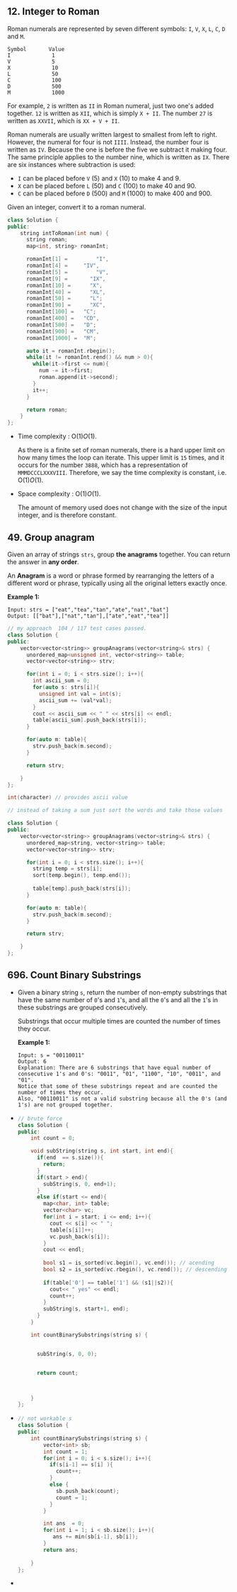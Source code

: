 ## 12. Integer to Roman

Roman numerals are represented by seven different symbols: `I`, `V`, `X`, `L`, `C`, `D` and `M`.

```
Symbol       Value
I             1
V             5
X             10
L             50
C             100
D             500
M             1000
```

For example, `2` is written as `II` in Roman numeral, just two one's added together. `12` is written as `XII`, which is simply `X + II`. The number `27` is written as `XXVII`, which is `XX + V + II`.

Roman numerals are usually written largest to smallest from left to right. However, the numeral for four is not `IIII`. Instead, the number four is written as `IV`. Because the one is before the five we subtract it making four. The same principle applies to the number nine, which is written as `IX`. There are six instances where subtraction is used:

- `I` can be placed before `V` (5) and `X` (10) to make 4 and 9. 
- `X` can be placed before `L` (50) and `C` (100) to make 40 and 90. 
- `C` can be placed before `D` (500) and `M` (1000) to make 400 and 900.

Given an integer, convert it to a roman numeral.

```cpp
class Solution {
public:
    string intToRoman(int num) {
      string roman;
      map<int, string> romanInt;

      romanInt[1] = 		"I",
      romanInt[4] =     "IV",
      romanInt[5] = 		"V",
      romanInt[9] = 	  "IX",
      romanInt[10] = 	  "X",
      romanInt[40] = 	  "XL",
      romanInt[50] = 	  "L";
      romanInt[90] = 	  "XC",
      romanInt[100] = 	"C";
      romanInt[400] = 	"CD",
      romanInt[500] = 	"D";
      romanInt[900] = 	"CM",
      romanInt[1000] = 	"M";

      auto it = romanInt.rbegin(); 
      while(it != romanInt.rend() && num > 0){
        while(it->first <= num){
          num -= it->first; 
          roman.append(it->second);
        }
        it++; 
      }

      return roman;
    }
};

```

- Time complexity : O(1)*O*(1).

  As there is a finite set of roman numerals, there is a hard upper limit on how many times the loop can iterate. This upper limit is `15` times, and it occurs for the number `3888`, which has a representation of `MMMDCCCLXXXVIII`. Therefore, we say the time complexity is constant, i.e. O(1)*O*(1).

- Space complexity : O(1)*O*(1).

  The amount of memory used does not change with the size of the input integer, and is therefore constant.

## 49. Group anagram

Given an array of strings `strs`, group **the anagrams** together. You can return the answer in **any order**.

An **Anagram** is a word or phrase formed by rearranging the letters of a different word or phrase, typically using all the original letters exactly once.

**Example 1:**

```
Input: strs = ["eat","tea","tan","ate","nat","bat"]
Output: [["bat"],["nat","tan"],["ate","eat","tea"]]
```

```cpp
// my approach  104 / 117 test cases passed.
class Solution {
public:
    vector<vector<string>> groupAnagrams(vector<string>& strs) {
      unordered_map<unsigned int, vector<string>> table;
      vector<vector<string>> strv;

      for(int i = 0; i < strs.size(); i++){
        int ascii_sum = 0;
        for(auto s: strs[i]){
          unsigned int val = int(s);
          ascii_sum += (val*val);
        }
        cout << ascii_sum << " " << strs[i] << endl;
        table[ascii_sum].push_back(strs[i]);
      }

      for(auto m: table){
        strv.push_back(m.second);
      }

      return strv;

    }
};

```

```cpp
int(character) // provides ascii value 
```

```cpp
// instead of taking a sum just sort the words and take those values 

class Solution {
public:
    vector<vector<string>> groupAnagrams(vector<string>& strs) {
      unordered_map<string, vector<string>> table;
      vector<vector<string>> strv;

      for(int i = 0; i < strs.size(); i++){
        string temp = strs[i]; 
        sort(temp.begin(), temp.end()); 
        
        table[temp].push_back(strs[i]);
      }

      for(auto m: table){
        strv.push_back(m.second);
      }

      return strv;

    }
};
```

## 696. Count Binary Substrings

* Given a binary string `s`, return the number of non-empty substrings that have the same number of `0`'s and `1`'s, and all the `0`'s and all the `1`'s in these substrings are grouped consecutively.

  Substrings that occur multiple times are counted the number of times they occur.

   

  **Example 1:**

  ```
  Input: s = "00110011"
  Output: 6
  Explanation: There are 6 substrings that have equal number of consecutive 1's and 0's: "0011", "01", "1100", "10", "0011", and "01".
  Notice that some of these substrings repeat and are counted the number of times they occur.
  Also, "00110011" is not a valid substring because all the 0's (and 1's) are not grouped together.
  ```

* ```cpp
  // brute force 
  class Solution {
  public:
      int count = 0;
  
      void subString(string s, int start, int end){
        if(end  == s.size()){
          return;
        }
        if(start > end){
          subString(s, 0, end+1);
        }
        else if(start <= end){
          map<char, int> table;
          vector<char> vc;
          for(int i = start; i <= end; i++){
            cout << s[i] << " ";
            table[s[i]]++;
            vc.push_back(s[i]);
          }
          cout << endl;
            
          bool s1 = is_sorted(vc.begin(), vc.end()); // acending 
          bool s2 = is_sorted(vc.rbegin(), vc.rend()); // descending 
          
          if(table['0'] == table['1'] && (s1||s2)){
            cout<< " yes" << endl;
            count++; 
          }
          subString(s, start+1, end);
        }
      }
  
      int countBinarySubstrings(string s) {
  
  
        subString(s, 0, 0);
  
  
        return count;
  
  
  
      }
  };
  ```

* ```cpp
  // not workable s
  class Solution {
  public:
      int countBinarySubstrings(string s) {
          vector<int> sb;
          int count = 1;
          for(int i = 0; i < s.size(); i++){
            if(s[i-1] == s[i] ){
              count++;
            }
            else {
              sb.push_back(count);
              count = 1; 
            }
          }
  
          int ans  = 0; 
          for(int i = 1; i < sb.size(); i++){
             ans += min(sb[i-1], sb[i]); 
          }
          return ans; 
          
      }
  };
  
  ```

* 
